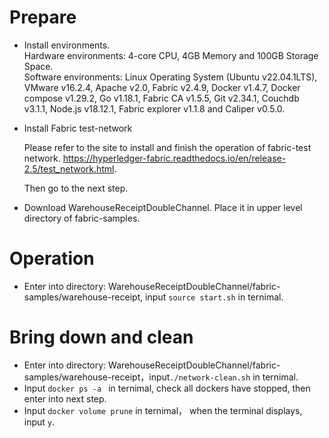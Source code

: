 # Prepare
- Install environments.\
  Hardware environments: 4-core CPU, 4GB Memory and 100GB Storage Space.\
  Software environments: Linux Operating System (Ubuntu v22.04.1LTS), VMware v16.2.4, Apache v2.0, Fabric v2.4.9, Docker v1.4.7, Docker compose v1.29.2, Go v1.18.1, Fabric CA v1.5.5, Git v2.34.1, Couchdb v3.1.1, Node.js v18.12.1, Fabric explorer v1.1.8 and Caliper v0.5.0.  
- Install Fabric test-network

  Please refer to the site to install and finish the operation of fabric-test network. https://hyperledger-fabric.readthedocs.io/en/release-2.5/test_network.html.

  Then go to the next step.
- Download WarehouseReceiptDoubleChannel. Place it in upper level directory of fabric-samples.
# Operation
- Enter into directory: WarehouseReceiptDoubleChannel/fabric-samples/warehouse-receipt, input ```source start.sh``` in ternimal. 

# Bring down and clean
- Enter into directory: WarehouseReceiptDoubleChannel/fabric-samples/warehouse-receipt，input```./network-clean.sh``` in ternimal.
- Input ```docker ps -a ``` in ternimal, check all dockers have stopped, then enter into next step.
- Input ```docker volume prune``` in ternimal， when the terminal displays, input ```y```.
  
